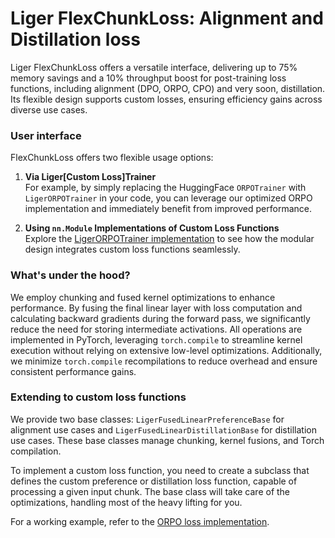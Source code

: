 # Liger FlexChunkLoss: Alignment and Distillation loss 

Liger FlexChunkLoss offers a versatile interface, delivering up to 75% memory savings and a 10% throughput boost for post-training loss functions, including alignment (DPO, ORPO, CPO) and very soon, distillation. Its flexible design supports custom losses, ensuring efficiency gains across diverse use cases.

### User interface

FlexChunkLoss offers two flexible usage options:  

1. **Via Liger[Custom Loss]Trainer**  
   For example, by simply replacing the HuggingFace `ORPOTrainer` with `LigerORPOTrainer` in your code, you can leverage our optimized ORPO implementation and immediately benefit from improved performance.  

2. **Using `nn.Module` Implementations of Custom Loss Functions**  
   Explore the [LigerORPOTrainer implementation](https://github.com/linkedin/Liger-Kernel/blob/main/src/liger_kernel/transformers/orpo_trainer.py) to see how the modular design integrates custom loss functions seamlessly.  

### What's under the hood?

We employ chunking and fused kernel optimizations to enhance performance. By fusing the final linear layer with loss computation and calculating backward gradients during the forward pass, we significantly reduce the need for storing intermediate activations. All operations are implemented in PyTorch, leveraging `torch.compile` to streamline kernel execution without relying on extensive low-level optimizations. Additionally, we minimize `torch.compile` recompilations to reduce overhead and ensure consistent performance gains.

### Extending to custom loss functions

We provide two base classes: `LigerFusedLinearPreferenceBase` for alignment use cases and `LigerFusedLinearDistillationBase` for distillation use cases. These base classes manage chunking, kernel fusions, and Torch compilation.

To implement a custom loss function, you need to create a subclass that defines the custom preference or distillation loss function, capable of processing a given input chunk. The base class will take care of the optimizations, handling most of the heavy lifting for you.

For a working example, refer to the [ORPO loss implementation](https://github.com/linkedin/Liger-Kernel/blob/main/src/liger_kernel/chunked_loss/orpo_loss.py).